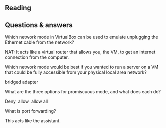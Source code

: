 ## Reading 

## Questions & answers


Which network mode in VirtualBox can be used to emulate unplugging the Ethernet cable from the network?

NAT: It acts like a virtual router that allows you, the VM, to get an internet connection from the computer.

Which network mode would be best if you wanted to run a server on a VM that could be fully accessible from your physical local area network?

bridged adapter 

What are the three options for promiscuous mode, and what does each do?

Deny 
allow 
allow all

What is port forwarding?

This acts like the assistant.


